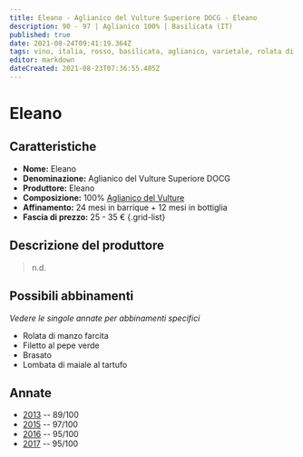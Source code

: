 ```yaml
---
title: Eleano - Aglianico del Vulture Superiore DOCG - Eleano
description: 90 - 97 | Aglianico 100% | Basilicata (IT)
published: true
date: 2021-08-24T09:41:19.364Z
tags: vino, italia, rosso, basilicata, aglianico, varietale, rolata di manzo farcita, filetto al pepe verde, lombata di maiale al tartufo, brasato
editor: markdown
dateCreated: 2021-08-23T07:36:55.405Z
---
```


# Eleano

## Caratteristiche
- **Nome:** Eleano 
- **Denominazione:** Aglianico del Vulture Superiore DOCG 
- **Produttore:** Eleano 
- **Composizione:** 100% [Aglianico del Vulture](/vitigni/bacca-nera/aglianico-del-vulture)
- **Affinamento:** 24 mesi in barrique + 12 mesi in bottiglia
- **Fascia di prezzo:** 25 - 35 €
{.grid-list}

## Descrizione del produttore

> n.d.
## Possibili abbinamenti
*Vedere le singole annate per abbinamenti specifici*

- Rolata di manzo farcita
- Filetto al pepe verde
- Brasato
- Lombata di maiale al tartufo

## Annate
- [2013](/vini/Italia/Basilicata/Eleano/Eleano/2013) -- 89/100
- [2015](/vini/Italia/Basilicata/Eleano/Eleano/2015) -- 97/100
- [2016](/vini/Italia/Basilicata/Eleano/Eleano/2016) -- 95/100
- [2017](/vini/Italia/Basilicata/Eleano/Eleano/2017) -- 95/100
 